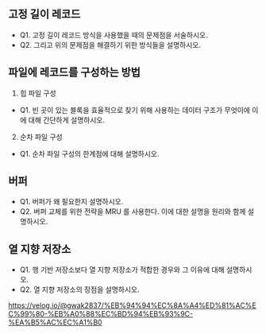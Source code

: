 ## 고정 길이 레코드
* Q1. 고정 길이 레코드 방식을 사용했을 때의 문제점을 서술하시오.
* Q2. 그리고 위의 문제점을 해결하기 위한 방식들을 설명하시오.

## 파일에 레코드를 구성하는 방법
1. 힙 파일 구성
* Q1. 빈 곳이 있는 블록을 효율적으로 찾기 위해 사용하는 데이터 구조가 무엇이에 이에 대해 간단하게 설명하시오.

2. 순차 파일 구성
* Q1. 순차 파일 구성의 한계점에 대해 설명하시오.

## 버퍼
* Q1. 버퍼가 왜 필요한지 설명하시오.
* Q2. 버퍼 교체를 위한 전략을 MRU 를 사용한다. 이에 대한 설명을 원리와 함께 설명하시오.

## 열 지향 저장소
* Q1. 행 기반 저장소보다 열 지향 저장소가 적합한 경우와 그 이유에 대해 설명하시오.
* Q2. 열 지향 저장소의 장점을 설명하시오.

 https://velog.io/@gwak2837/%EB%94%94%EC%8A%A4%ED%81%AC%EC%99%80-%EB%A0%88%EC%BD%94%EB%93%9C-%EA%B5%AC%EC%A1%B0